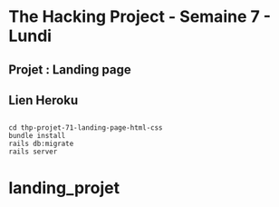 # The Hacking Project - Semaine 7 - Lundi

## Projet : Landing page


## Lien Heroku



##


```
cd thp-projet-71-landing-page-html-css
bundle install
rails db:migrate
rails server
```
# landing_projet
